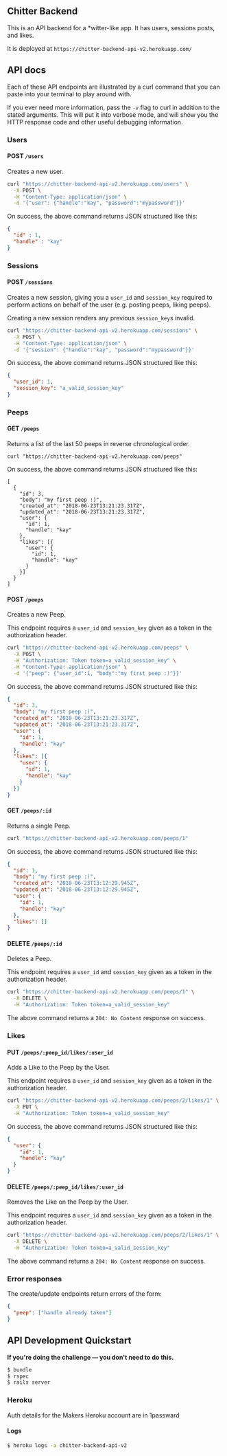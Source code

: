 ## Chitter Backend

This is an API backend for a \*witter-like app. It has users, sessions posts,
and likes.

It is deployed at `https://chitter-backend-api-v2.herokuapp.com/`

## API docs

Each of these API endpoints are illustrated by a curl command that you can paste into your terminal to play around with.

If you ever need more information, pass the `-v` flag to curl in addition to the stated arguments. This will put it into verbose mode, and will show you the HTTP response code and other useful debugging information.

### Users

#### POST `/users`

Creates a new user.

```bash
curl "https://chitter-backend-api-v2.herokuapp.com/users" \
  -X POST \
  -H "Content-Type: application/json" \
  -d '{"user": {"handle":"kay", "password":"mypassword"}}'
```

On success, the above command returns JSON structured like this:

```json
{
  "id" : 1,
  "handle" : "kay"
}
```

### Sessions

#### POST `/sessions`

Creates a new session, giving you a `user_id` and `session_key` required to perform actions on behalf of the user (e.g. posting peeps, liking peeps).

Creating a new session renders any previous `session_key`s invalid.

```bash
curl "https://chitter-backend-api-v2.herokuapp.com/sessions" \
  -X POST \
  -H "Content-Type: application/json" \
  -d '{"session": {"handle":"kay", "password":"mypassword"}}'
```

On success, the above command returns JSON structured like this:

```json
{
  "user_id": 1,
  "session_key": "a_valid_session_key"
}
```

### Peeps

#### GET `/peeps`

Returns a list of the last 50 peeps in reverse chronological order.

```
curl "https://chitter-backend-api-v2.herokuapp.com/peeps"
```

On success, the above command returns JSON structured like this:

```
[
  {
    "id": 3,
    "body": "my first peep :)",
    "created_at": "2018-06-23T13:21:23.317Z",
    "updated_at": "2018-06-23T13:21:23.317Z",
    "user": {
      "id": 1,
      "handle": "kay"
    },
    "likes": [{
      "user": {
        "id": 1,
        "handle": "kay"
      }
    }]
  }
]
```

#### POST `/peeps`

Creates a new Peep.

This endpoint requires a `user_id` and `session_key` given as a token in the authorization header.

```bash
curl "https://chitter-backend-api-v2.herokuapp.com/peeps" \
  -X POST \
  -H "Authorization: Token token=a_valid_session_key" \
  -H "Content-Type: application/json" \
  -d '{"peep": {"user_id":1, "body":"my first peep :)"}}'
```

On success, the above command returns JSON structured like this:

```json
{
  "id": 3,
  "body": "my first peep :)",
  "created_at": "2018-06-23T13:21:23.317Z",
  "updated_at": "2018-06-23T13:21:23.317Z",
  "user": {
    "id": 1,
    "handle": "kay"
  },
  "likes": [{
    "user": {
      "id": 1,
      "handle": "kay"
    }
  }]
}
```

#### GET `/peeps/:id`

Returns a single Peep.

```bash
curl "https://chitter-backend-api-v2.herokuapp.com/peeps/1"
```

On success, the above command returns JSON structured like this:

```json
{
  "id": 1,
  "body": "my first peep :)",
  "created_at": "2018-06-23T13:12:29.945Z",
  "updated_at": "2018-06-23T13:12:29.945Z",
  "user": {
    "id": 1,
    "handle": "kay"
  },
  "likes": []
}
```

#### DELETE `/peeps/:id`

Deletes a Peep.

This endpoint requires a `user_id` and `session_key` given as a token in the authorization header.

```bash
curl "https://chitter-backend-api-v2.herokuapp.com/peeps/1" \
  -X DELETE \
  -H "Authorization: Token token=a_valid_session_key"
```

The above command returns a `204: No Content` response on success.

### Likes

#### PUT `/peeps/:peep_id/likes/:user_id`

Adds a Like to the Peep by the User.

This endpoint requires a `user_id` and `session_key` given as a token in the authorization header.

```bash
curl "https://chitter-backend-api-v2.herokuapp.com/peeps/2/likes/1" \
  -X PUT \
  -H "Authorization: Token token=a_valid_session_key"
```

On success, the above command returns JSON structured like this:

```json
{
  "user": {
    "id": 1,
    "handle": "kay"
  }
}
```

#### DELETE `/peeps/:peep_id/likes/:user_id`

Removes the Like on the Peep by the User.

This endpoint requires a `user_id` and `session_key` given as a token in the authorization header.

```bash
curl "https://chitter-backend-api-v2.herokuapp.com/peeps/2/likes/1" \
  -X DELETE \
  -H "Authorization: Token token=a_valid_session_key"
```

The above command returns a `204: No Content` response on success.

### Error responses

The create/update endpoints return errors of the form:

```json
{
  "peep": ["handle already taken"]
}
```

## API Development Quickstart

**If you're doing the challenge — you don't need to do this.**

```bash
$ bundle
$ rspec
$ rails server
```

### Heroku

Auth details for the Makers Heroku account are in 1passward

#### Logs
```bash
$ heroku logs -a chitter-backend-api-v2
```
